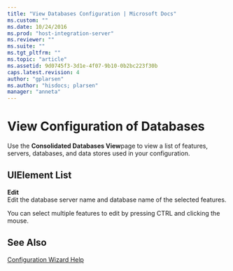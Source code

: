 ```yaml
---
title: "View Databases Configuration | Microsoft Docs"
ms.custom: ""
ms.date: 10/24/2016
ms.prod: "host-integration-server"
ms.reviewer: ""
ms.suite: ""
ms.tgt_pltfrm: ""
ms.topic: "article"
ms.assetid: 9d0745f3-3d1e-4f07-9b10-0b2bc223f30b
caps.latest.revision: 4
author: "gplarsen"
ms.author: "hisdocs; plarsen"
manager: "anneta"
---
```

# View Configuration of Databases
Use the **Consolidated Databases View**page to view a list of features, servers, databases, and data stores used in your configuration.  
  
## UIElement List  
 **Edit**  
 Edit the database server name and database name of the selected features.  
  
 You can select multiple features to edit by pressing CTRL and clicking the mouse.  
  
## See Also  
 [Configuration Wizard Help](../install-and-config-guides/configuration-wizard-help2.md)
